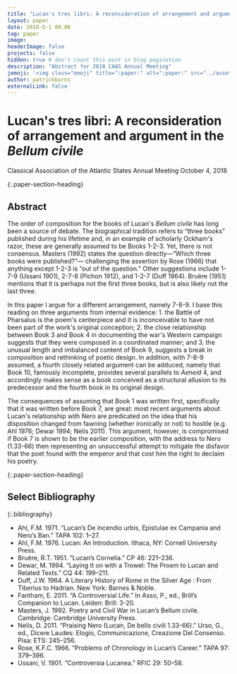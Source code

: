 ```yaml
---
title: "Lucan's tres libri: A reconsideration of arrangement and argument in the Bellum civile"
layout: paper
date: 2018-5-1 00:00
tag: paper
image: 
headerImage: false
projects: false
hidden: true # don't count this post in blog pagination
description: "Abstract for 2018 CAAS Annual Meeting"
jemoji: '<img class="emoji" title=":paper:" alt=":paper:" src="../assets/images/paper-icon.png" height="20" width="20" align="absmiddle">'
author: patrickburns
externalLink: false
---
```


# Lucan's tres libri: A reconsideration of arrangement and argument in the *Bellum civile*
Classical Association of the Atlantic States Annual Meeting
October 4, 2018

{:.paper-section-heading}
## Abstract 
The order of composition for the books of Lucan's *Bellum civile* has long been a source of debate. The biographical tradition refers to “three books” published during his lifetime and, in an example of scholarly Ockham's razor, these are generally assumed to be Books 1-2-3. Yet, there is not consensus. Masters (1992) states the question directly—“Which three books were published?”— challenging the assertion by Rose (1966) that anything except 1-2-3 is “out of the question.” Other suggestions include 1-7-9 (Ussani 1901), 2-7-8 (Pichon 1912), and 1-2-7 (Duff 1964). Bruère (1951) mentions that it is perhaps not the first three books, but is also likely not the last three.

In this paper I argue for a different arrangement, namely 7-8-9. I base this reading on three arguments from internal evidence: 1. the Battle of Pharsalus is the poem's centerpiece and it is inconceivable to have not been part of the work's original conception; 2. the close relationship between Book 3 and Book 4 in documenting the war's Western campaign suggests that they were composed in a coordinated manner; and 3. the unusual length and imbalanced content of Book 9, suggests a break in composition and rethinking of poetic design. In addition, with 7-8-9 assumed, a fourth closely related argument can be adduced, namely that Book 10, famously incomplete, provides several parallels to *Aeneid* 4, and accordingly makes sense as a book conceived as a structural allusion to its predecessor and the fourth book in its original design.

The consequences of assuming that Book 1 was written first, specifically that it was written before Book 7, are great: most recent arguments about Lucan's relationship with Nero are predicated on the idea that his disposition changed from fawning (whether ironically or not) to hostile (e.g. Ahl 1976; Dewar 1994; Nelis 2011). This argument, however, is compromised if Book 7 is shown to be the earlier composition, with the address to Nero (1.33-66) then representing an unsuccessful attempt to mitigate the disfavor that the poet found with the emperor and that cost him the right to declaim his poetry.

{:.paper-section-heading}
## Select Bibliography

{:.bibliography}
- Ahl, F.M. 1971. “Lucan’s De incendio urbis, Epistulae ex Campania and Nero’s Ban.” TAPA 102: 1–27.
- Ahl, F.M. 1976. Lucan: An Introduction. Ithaca, NY: Cornell University Press.
- Bruère, R.T. 1951. “Lucan’s Cornelia.” CP 46: 221–236.
- Dewar, M. 1994. “Laying It on with a Trowel: The Proem to Lucan and Related Texts.” CQ 44: 199–211.
- Duff, J.W. 1964. A Literary History of Rome in the Silver Age : From Tiberius to Hadrian. New York: Barnes & Noble.
- Fantham, E. 2011. “A Controversial Life.” In Asso, P., ed., Brill’s Companion to Lucan. Leiden: Brill: 3-20.
- Masters, J. 1992. Poetry and Civil War in Lucan’s Bellum civile. Cambridge: Cambridge University Press.
- Nelis, D. 2011. “Praising Nero (Lucan, De bello civili 1.33-66).” Urso, G., ed., Dicere Laudes: Elogio,
Communicazione, Creazione Del Consenso. Pisa: ETS: 245–256.
- Rose, K.F.C. 1966. “Problems of Chronology in Lucan’s Career.” TAPA 97: 379–396.
- Ussani, V. 1901. “Controversia Lucanea.” RFIC 29: 50–58.